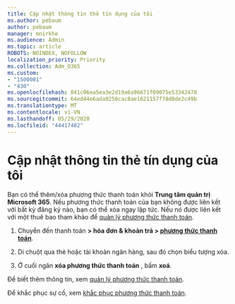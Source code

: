 ```yaml
---
title: Cập nhật thông tin thẻ tín dụng của tôi
ms.author: pebaum
author: pebaum
manager: mnirkhe
ms.audience: Admin
ms.topic: article
ROBOTS: NOINDEX, NOFOLLOW
localization_priority: Priority
ms.collection: Adm_O365
ms.custom:
- "1500001"
- "430"
ms.openlocfilehash: 841c06ea5ea3e2d19a6a96671f09075e53342478
ms.sourcegitcommit: 64ed44e6ada9250cac8ae1621157f78d0de2c49b
ms.translationtype: MT
ms.contentlocale: vi-VN
ms.lasthandoff: 05/29/2020
ms.locfileid: "44417482"
---
```

# <a name="update-my-credit-card-information"></a>Cập nhật thông tin thẻ tín dụng của tôi

Bạn có thể thêm/xóa phương thức thanh toán khỏi **Trung tâm quản trị Microsoft 365**. Nếu phương thức thanh toán của bạn không được liên kết với bất kỳ đăng ký nào, bạn có thể xóa ngay lập tức. Nếu nó được liên kết với một thuê bao tham khảo để [quản lý phương thức thanh toán](https://docs.microsoft.com/microsoft-365/commerce/billing-and-payments/manage-payment-methods).

1. Chuyển đến thanh toán **> hóa đơn & khoản trả > [phương thức thanh toán](https://go.microsoft.com/fwlink/p/?linkid=2018806)**.

2. Di chuột qua thẻ hoặc tài khoản ngân hàng, sau đó chọn biểu tượng xóa.

3. Ở cuối ngăn **xóa phương thức thanh toán** , bấm **xoá**.

Để biết thêm thông tin, xem [quản lý phương thức thanh toán](https://docs.microsoft.com/microsoft-365/commerce/billing-and-payments/manage-payment-methods).

Để khắc phục sự cố, xem [khắc phục phương thức thanh toán](https://docs.microsoft.com/microsoft-365/commerce/billing-and-payments/manage-payment-methods#troubleshoot-payment-methods).
